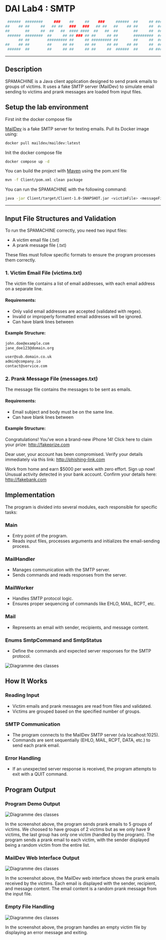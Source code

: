 # DAI Lab4 : SMTP


```bash
 ######  ########     ###    ##     ##    ###     ######  ##     ## #### ##    ## ######## 
##    ## ##     ##   ## ##   ###   ###   ## ##   ##    ## ##     ##  ##  ###   ## ##       
##       ##     ##  ##   ##  #### ####  ##   ##  ##       ##     ##  ##  ####  ## ##       
 ######  ########  ##     ## ## ### ## ##     ## ##       #########  ##  ## ## ## ######   
      ## ##        ######### ##     ## ######### ##       ##     ##  ##  ##  #### ##       
##    ## ##        ##     ## ##     ## ##     ## ##    ## ##     ##  ##  ##   ### ##       
 ######  ##        ##     ## ##     ## ##     ##  ######  ##     ## #### ##    ## ########
 ```

---

 ## Description

SPAMACHINE is a Java client application designed to send prank emails to groups of victims. It uses a fake SMTP server (MailDev) to simulate email sending to victims and prank messages are loaded from input files.


## Setup the lab environment

First init the docker compose file

[MailDev](https://github.com/maildev/maildev) is a fake SMTP server for testing emails. Pull its Docker image using:

```bash
docker pull maildev/maildev:latest
```

Init the docker compose file

```bash
docker compose up -d
```

You can build the project with [Maven](https://maven.apache.org/index.html) using the pom.xml file
```bash
mvn -f Client/pom.xml clean package
```

You can run the SPAMACHINE with the following command:

```bash
java -jar Client/target/Client-1.0-SNAPSHOT.jar <victimFile> <messageFile> <groupCount>
```

---

## Input File Structures and Validation

To run the SPAMACHINE correctly, you need two input files:

- A victim email file (.txt)
- A prank message file (.txt)

These files must follow specific formats to ensure the program processes them correctly.

### 1. Victim Email File (victims.txt)

The victim file contains a list of email addresses, with each email address on a separate line.

#### Requirements:
- Only valid email addresses are accepted (validated with regex).
- Invalid or improperly formatted email addresses will be ignored.
- Can have blank lines between

#### Example Structure:
```bash
john.doe@example.com 
jane_doe123@domain.org 

user@sub.domain.co.uk 
admin@company.io 
contact@service.com
```

### 2. Prank Message File (messages.txt)

The message file contains the messages to be sent as emails. 

#### Requirements:
- Email subject and body must be on the same line.
- Can have blank lines between

#### Example Structure:
Congratulations! You’ve won a brand-new iPhone 14! Click here to claim your prize: http://fakeprize.com

Dear user, your account has been compromised. Verify your details immediately via this link: http://phishing-link.com

Work from home and earn $5000 per week with zero effort. Sign up now!
Unusual activity detected in your bank account. Confirm your details here: http://fakebank.com

## Implementation

The program is divided into several modules, each responsible for specific tasks:

### Main
- Entry point of the program.
- Reads input files, processes arguments and initializes the email-sending process.

### MailHandler
- Manages communication with the SMTP server.
- Sends commands and reads responses from the server.

### MailWorker
- Handles SMTP protocol logic.
- Ensures proper sequencing of commands like EHLO, MAIL, RCPT, etc.

### Mail
- Represents an email with sender, recipients, and message content.

### Enums SmtpCommand and SmtpStatus
- Define the commands and expected server responses for the SMTP protocol.


![Diagramme des classes](./Client/Rendu/SmtpClassDiagram.jpg)


## How It Works

### Reading Input
- Victim emails and prank messages are read from files and validated.
- Victims are grouped based on the specified number of groups.

### SMTP Communication
- The program connects to the MailDev SMTP server (via localhost:1025).
- Commands are sent sequentially (EHLO, MAIL, RCPT, DATA, etc.) to send each prank email.

### Error Handling
- If an unexpected server response is received, the program attempts to exit with a QUIT command.


## Program Output

### Program Demo Output
![Diagramme des classes](./Client/Rendu/demo-screenshot.png)

In the screenshot above, the program sends prank emails to 5 groups of victims. We choosed to have groups of 2 victims but as we only have 9 victims, the last group has only one victim (handled by the program). The program sends a prank email to each victim, with the sender displayed being a random victim from the entire list.

### MailDev Web Interface Output
![Diagramme des classes](./Client/Rendu/maildev-demo-screenshot.png)

In the screenshot above, the MailDev web interface shows the prank emails received by the victims. Each email is displayed with the sender, recipient, and message content. The email content is a random prank message from the input file.

### Empty File Handling
![Diagramme des classes](./Client/Rendu/emptyfile-screenshot.png)

In the screenshot above, the program handles an empty victim file by displaying an error message and exiting.
